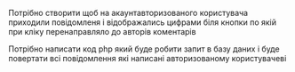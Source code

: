 Потрібно створити щоб на акаунтавторизованого користувача приходили повідомленя і відображались цифрами біля кнопки по якій при кліку перенаправляло до авторів коментарів

Потрібно написати код php який буде робити запит в базу даних і буде повертати всі повідомлення які написані авторизованому користувачеві